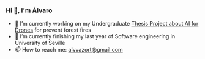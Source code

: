 ### Hi 👋, I'm Álvaro

<!--
**alvvazort/alvvazort** is a ✨ _special_ ✨ repository because its `README.md` (this file) appears on your GitHub profile.

Here are some ideas to get you started:

- 🔭 I’m currently working on ...
- 🌱 I’m currently learning ...
- 👯 I’m looking to collaborate on ...
- 🤔 I’m looking for help with ...
- 💬 Ask me about ...
- 📫 How to reach me: ...
- 😄 Pronouns: ...
- ⚡ Fun fact: ...
-->

- 🔭 I’m currently working on my Undergraduate [Thesis Project about AI for Drones][AIDRONE] for prevent forest fires
- 🌱 I’m currently finishing my last year of Software engineering in University of Seville
- 📫 How to reach me: alvvazort@gmail.com




[AIDRONE]: [https://github.com/alvvazort/AIDrone]
